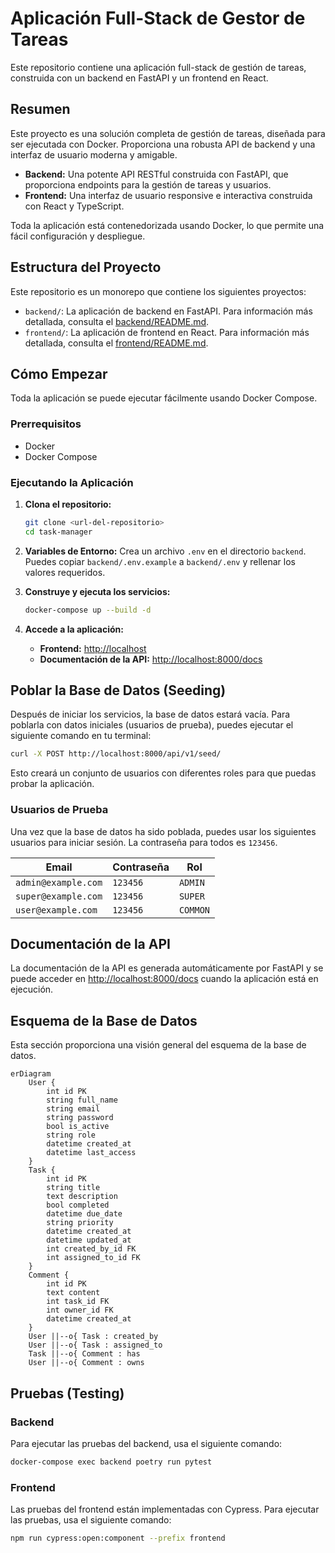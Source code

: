 # Aplicación Full-Stack de Gestor de Tareas

Este repositorio contiene una aplicación full-stack de gestión de tareas, construida con un backend en FastAPI y un frontend en React.

## Resumen

Este proyecto es una solución completa de gestión de tareas, diseñada para ser ejecutada con Docker. Proporciona una robusta API de backend y una interfaz de usuario moderna y amigable.

- **Backend:** Una potente API RESTful construida con FastAPI, que proporciona endpoints para la gestión de tareas y usuarios.
- **Frontend:** Una interfaz de usuario responsive e interactiva construida con React y TypeScript.

Toda la aplicación está contenedorizada usando Docker, lo que permite una fácil configuración y despliegue.

## Estructura del Proyecto

Este repositorio es un monorepo que contiene los siguientes proyectos:

- `backend/`: La aplicación de backend en FastAPI. Para información más detallada, consulta el [backend/README.md](./backend/README.md).
- `frontend/`: La aplicación de frontend en React. Para información más detallada, consulta el [frontend/README.md](./frontend/README.md).

## Cómo Empezar

Toda la aplicación se puede ejecutar fácilmente usando Docker Compose.

### Prerrequisitos

- Docker
- Docker Compose

### Ejecutando la Aplicación

1.  **Clona el repositorio:**
    ```bash
    git clone <url-del-repositorio>
    cd task-manager
    ```

2.  **Variables de Entorno:**
    Crea un archivo `.env` en el directorio `backend`. Puedes copiar `backend/.env.example` a `backend/.env` y rellenar los valores requeridos.

3.  **Construye y ejecuta los servicios:**
    ```bash
    docker-compose up --build -d
    ```

4.  **Accede a la aplicación:**
    - **Frontend:** [http://localhost](http://localhost)
    - **Documentación de la API:** [http://localhost:8000/docs](http://localhost:8000/docs)

## Poblar la Base de Datos (Seeding)

Después de iniciar los servicios, la base de datos estará vacía. Para poblarla con datos iniciales (usuarios de prueba), puedes ejecutar el siguiente comando en tu terminal:

```bash
curl -X POST http://localhost:8000/api/v1/seed/
```

Esto creará un conjunto de usuarios con diferentes roles para que puedas probar la aplicación.

### Usuarios de Prueba

Una vez que la base de datos ha sido poblada, puedes usar los siguientes usuarios para iniciar sesión. La contraseña para todos es `123456`.

| Email                 | Contraseña | Rol      |
| --------------------- | ---------- | -------- |
| `admin@example.com`   | `123456`   | `ADMIN`  |
| `super@example.com`   | `123456`   | `SUPER`  |
| `user@example.com`    | `123456`   | `COMMON` |

## Documentación de la API

La documentación de la API es generada automáticamente por FastAPI y se puede acceder en [http://localhost:8000/docs](http://localhost:8000/docs) cuando la aplicación está en ejecución.

## Esquema de la Base de Datos

Esta sección proporciona una visión general del esquema de la base de datos.

```mermaid
erDiagram
    User {
        int id PK
        string full_name
        string email
        string password
        bool is_active
        string role
        datetime created_at
        datetime last_access
    }
    Task {
        int id PK
        string title
        text description
        bool completed
        datetime due_date
        string priority
        datetime created_at
        datetime updated_at
        int created_by_id FK
        int assigned_to_id FK
    }
    Comment {
        int id PK
        text content
        int task_id FK
        int owner_id FK
        datetime created_at
    }
    User ||--o{ Task : created_by
    User ||--o{ Task : assigned_to
    Task ||--o{ Comment : has
    User ||--o{ Comment : owns
```

## Pruebas (Testing)

### Backend
Para ejecutar las pruebas del backend, usa el siguiente comando:
```bash
docker-compose exec backend poetry run pytest
```

### Frontend
Las pruebas del frontend están implementadas con Cypress. Para ejecutar las pruebas, usa el siguiente comando:
```bash
npm run cypress:open:component --prefix frontend
```